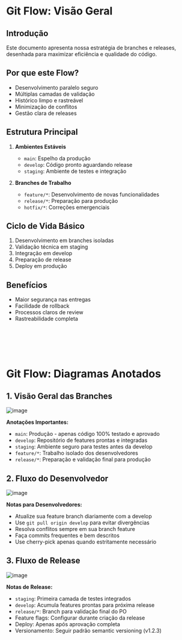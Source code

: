 # Git Flow: Visão Geral

## Introdução
Este documento apresenta nossa estratégia de branches e releases, desenhada para maximizar eficiência e qualidade do código.

## Por que este Flow?
- Desenvolvimento paralelo seguro
- Múltiplas camadas de validação
- Histórico limpo e rastreável
- Minimização de conflitos
- Gestão clara de releases

## Estrutura Principal
1. **Ambientes Estáveis**
   - `main`: Espelho da produção
   - `develop`: Código pronto aguardando release
   - `staging`: Ambiente de testes e integração

2. **Branches de Trabalho**
   - `feature/*`: Desenvolvimento de novas funcionalidades
   - `release/*`: Preparação para produção
   - `hotfix/*`: Correções emergenciais

## Ciclo de Vida Básico
1. Desenvolvimento em branches isoladas
2. Validação técnica em staging
3. Integração em develop
4. Preparação de release
5. Deploy em produção

## Benefícios
- Maior segurança nas entregas
- Facilidade de rollback
- Processos claros de review
- Rastreabilidade completa

<br>
<br>
<br>
<br>


# Git Flow: Diagramas Anotados

## 1. Visão Geral das Branches
![image](https://github.com/user-attachments/assets/be2f1c2e-f2bf-46bc-b928-e8bb6c9562f4)

**Anotações Importantes:**
- `main`: Produção - apenas código 100% testado e aprovado
- `develop`: Repositório de features prontas e integradas
- `staging`: Ambiente seguro para testes antes da develop
- `feature/*`: Trabalho isolado dos desenvolvedores
- `release/*`: Preparação e validação final para produção

## 2. Fluxo do Desenvolvedor

![image](https://github.com/user-attachments/assets/e07bd805-b70b-4b39-a5d9-3c44a74dc15b)


**Notas para Desenvolvedores:**
- Atualize sua feature branch diariamente com a develop
- Use `git pull origin develop` para evitar divergências
- Resolva conflitos sempre em sua branch feature
- Faça commits frequentes e bem descritos
- Use cherry-pick apenas quando estritamente necessário

## 3. Fluxo de Release
![image](https://github.com/user-attachments/assets/7cd1f55b-19fc-4d03-b0e2-e41cdaf84c13)


**Notas de Release:**
- `staging`: Primeira camada de testes integrados
- `develop`: Acumula features prontas para próxima release
- `release/*`: Branch para validação final do PO
- Feature flags: Configurar durante criação da release
- Deploy: Apenas após aprovação completa
- Versionamento: Seguir padrão semantic versioning (v1.2.3)

